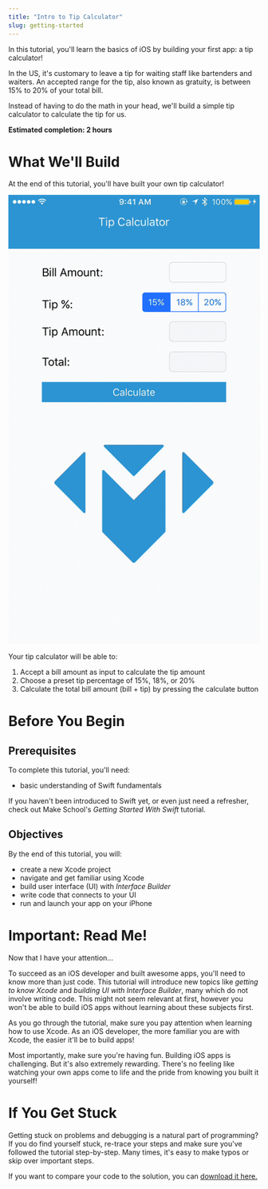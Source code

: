 ```yaml
---
title: "Intro to Tip Calculator"
slug: getting-started
---
```


In this tutorial, you'll learn the basics of iOS by building your first app: a tip calculator! 

In the US, it's customary to leave a tip for waiting staff like bartenders and waiters. An accepted range for the tip, also known as gratuity, is between 15% to 20% of your total bill. 

Instead of having to do the math in your head, we'll build a simple tip calculator to calculate the tip for us.

**Estimated completion: 2 hours**

# What We'll Build

At the end of this tutorial, you'll have built your own tip calculator!

![Final Tip Calculator](assets/tip_calc_final.gif)

Your tip calculator will be able to:

1. Accept a bill amount as input to calculate the tip amount
1. Choose a preset tip percentage of 15%, 18%, or 20%
1. Calculate the total bill amount (bill + tip) by pressing the calculate button

# Before You Begin

## Prerequisites

To complete this tutorial, you'll need:

- basic understanding of Swift fundamentals

If you haven't been introduced to Swift yet, or even just need a refresher, check out Make School's _Getting Started With Swift_ tutorial.

## Objectives

By the end of this tutorial, you will:

- create a new Xcode project
- navigate and get familiar using Xcode
- build user interface (UI) with _Interface Builder_
- write code that connects to your UI
- run and launch your app on your iPhone

# Important: Read Me!

Now that I have your attention...

To succeed as an iOS developer and built awesome apps, you'll need to know more than just code. This tutorial will introduce new topics like _getting to know Xcode_ and _building UI with Interface Builder_, many which do not involve writing code. This might not seem relevant at first, however you won't be able to build iOS apps without learning about these subjects first.

As you go through the tutorial, make sure you pay attention when learning how to use Xcode. As an iOS developer, the more familiar you are with Xcode, the easier it'll be to build apps!

Most importantly, make sure you're having fun. Building iOS apps is challenging. But it's also extremely rewarding. There's no feeling like watching your own apps come to life and the pride from knowing you built it yourself!

# If You Get Stuck

Getting stuck on problems and debugging is a natural part of programming? If you do find yourself stuck, re-trace your steps and make sure you've followed the tutorial step-by-step. Many times, it's easy to make typos or skip over important steps.

If you want to compare your code to the solution, you can [download it here.](https://github.com/MakeSchool-Tutorials/Tip-Calculator-Swift3-Solution/archive/master.zip)

<!-- move this to section about introducing Xcode -->

<!-- This is much more of a tutorial about Xcode then it is about programming. If you have never used an _Integrated Development Environment_ (IDE) before, this will get you acquainted with the minimum required knowledge to be proficient in Xcode, and even give you a taste of some of the more advanced stuff. Many times you may see multiple ways to do the same thing -- repetition is key. Our intent here is to show you as many ways as we can in the short duration of this tutorial. -->

<!-- A builder can only be as good as their tools, and luckily for us, Apple builds their products with _Xcode_ and is continuously improving it! What is the greatest sign of that? During the writing of this tutorial, _Xcode_ crashed exactly 0 times. That is what you need to strive towards when you ship your own apps! -->
